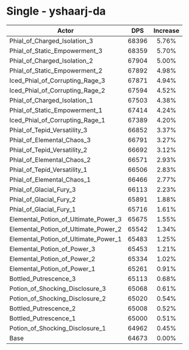 # Single - yshaarj-da
| Actor | DPS | Increase |
|---|:---:|:---:|
|Phial_of_Charged_Isolation_3|68396|5.76%|
|Phial_of_Static_Empowerment_3|68359|5.70%|
|Phial_of_Charged_Isolation_2|67904|5.00%|
|Phial_of_Static_Empowerment_2|67892|4.98%|
|Iced_Phial_of_Corrupting_Rage_3|67871|4.94%|
|Iced_Phial_of_Corrupting_Rage_2|67594|4.52%|
|Phial_of_Charged_Isolation_1|67503|4.38%|
|Phial_of_Static_Empowerment_1|67414|4.24%|
|Iced_Phial_of_Corrupting_Rage_1|67389|4.20%|
|Phial_of_Tepid_Versatility_3|66852|3.37%|
|Phial_of_Elemental_Chaos_3|66791|3.27%|
|Phial_of_Tepid_Versatility_2|66692|3.12%|
|Phial_of_Elemental_Chaos_2|66571|2.93%|
|Phial_of_Tepid_Versatility_1|66506|2.83%|
|Phial_of_Elemental_Chaos_1|66466|2.77%|
|Phial_of_Glacial_Fury_3|66113|2.23%|
|Phial_of_Glacial_Fury_2|65891|1.88%|
|Phial_of_Glacial_Fury_1|65716|1.61%|
|Elemental_Potion_of_Ultimate_Power_3|65675|1.55%|
|Elemental_Potion_of_Ultimate_Power_2|65542|1.34%|
|Elemental_Potion_of_Ultimate_Power_1|65483|1.25%|
|Elemental_Potion_of_Power_3|65453|1.21%|
|Elemental_Potion_of_Power_2|65334|1.02%|
|Elemental_Potion_of_Power_1|65261|0.91%|
|Bottled_Putrescence_3|65113|0.68%|
|Potion_of_Shocking_Disclosure_3|65068|0.61%|
|Potion_of_Shocking_Disclosure_2|65020|0.54%|
|Bottled_Putrescence_2|65008|0.52%|
|Bottled_Putrescence_1|65000|0.51%|
|Potion_of_Shocking_Disclosure_1|64962|0.45%|
|Base|64673|0.00%|
